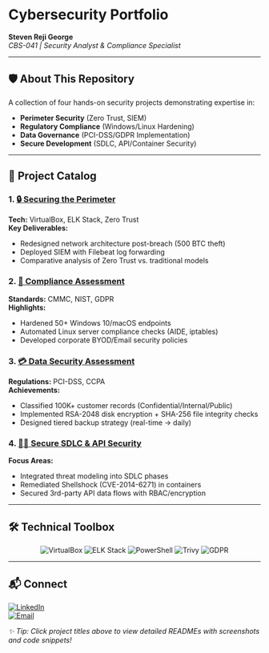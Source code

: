 # Cybersecurity Portfolio  
**Steven Reji George**  
*CBS-041 | Security Analyst & Compliance Specialist*  

---

## 🛡️ **About This Repository**  
A collection of four hands-on security projects demonstrating expertise in:  
- **Perimeter Security** (Zero Trust, SIEM)  
- **Regulatory Compliance** (Windows/Linux Hardening)  
- **Data Governance** (PCI-DSS/GDPR Implementation)  
- **Secure Development** (SDLC, API/Container Security)  

---

## 📂 **Project Catalog**  

### 1. [🔒 Securing the Perimeter](1-Securing-the-Perimeter/)  
**Tech:** VirtualBox, ELK Stack, Zero Trust  
**Key Deliverables:**  
- Redesigned network architecture post-breach (500 BTC theft)  
- Deployed SIEM with Filebeat log forwarding  
- Comparative analysis of Zero Trust vs. traditional models  

### 2. [📜 Compliance Assessment](2-Compliance-Assessment/)  
**Standards:** CMMC, NIST, GDPR  
**Highlights:**  
- Hardened 50+ Windows 10/macOS endpoints  
- Automated Linux server compliance checks (AIDE, iptables)  
- Developed corporate BYOD/Email security policies  

### 3. [💳 Data Security Assessment](3-Data-Security-Assessment/)  
**Regulations:** PCI-DSS, CCPA  
**Achievements:**  
- Classified 100K+ customer records (Confidential/Internal/Public)  
- Implemented RSA-2048 disk encryption + SHA-256 file integrity checks  
- Designed tiered backup strategy (real-time → daily)  

### 4. [👨‍💻 Secure SDLC & API Security](4-Security-Assessment/)  
**Focus Areas:**  
- Integrated threat modeling into SDLC phases  
- Remediated Shellshock (CVE-2014-6271) in containers  
- Secured 3rd-party API data flows with RBAC/encryption  

---

## 🛠️ **Technical Toolbox**  
<p align="center">
  <img src="https://img.shields.io/badge/VirtualBox-183A61?logo=virtualbox" alt="VirtualBox">
  <img src="https://img.shields.io/badge/ELK-005571?logo=elastic" alt="ELK Stack">
  <img src="https://img.shields.io/badge/PowerShell-5391FE?logo=powershell" alt="PowerShell">
  <img src="https://img.shields.io/badge/Trivy-1904DA?logo=aquasecurity" alt="Trivy">
  <img src="https://img.shields.io/badge/GDPR-072C5F?logo=gdpr" alt="GDPR">
</p>

---

## 📬 **Connect**  
[![LinkedIn](https://img.shields.io/badge/LinkedIn-0077B5?logo=linkedin)](https://linkedin.com/in/yourprofile)  
[![Email](https://img.shields.io/badge/Email-D14836?logo=gmail)](mailto:your.email@example.com)  

*✨ Tip: Click project titles above to view detailed READMEs with screenshots and code snippets!*
